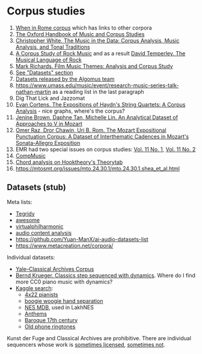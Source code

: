# Corpus studies

1. [When in Rome corpus](https://github.com/MarkGotham/When-in-Rome) which has links to other corpora 
1. [The Oxford Handbook of Music and Corpus Studies](https://academic.oup.com/edited-volume/41992)
2. [Christopher White. The Music in the Data: Corpus Analysis, Music Analysis, and Tonal Traditions](https://www.routledge.com/The-Music-in-the-Data-Corpus-Analysis-Music-Analysis-and-Tonal-Traditions/White/p/book/9781032259222)
3. [A Corpus Study of Rock Music](http://rockcorpus.midside.com/) and as a result [David Temperley. The Musical Language of Rock](https://global.oup.com/academic/product/the-musical-language-of-rock-9780190870522)
6. [Mark Richards. Film Music Themes: Analysis and Corpus Study](https://mtosmt.org/issues/mto.16.22.1/mto.16.22.1.richards.php)
7. [See "Datasets" section](https://marcos.sampaio.me/en/talk/2020-computational-musicology-algorithms-datasets/)
8. [Datasets released by the Algomus team](http://www.algomus.fr/data/)
9. https://www.umass.edu/music/event/research-music-series-talk-nathan-martin as a reading list in the last paragraph
10. Dig That Lick and Jazzomat
11. [Evan Cortens. The Expositions of Haydn's String Quartets: A Corpus Analysis](https://remix.berklee.edu/cgi/viewcontent.cgi?article=1022&context=haydn-journal) - nice graphs, where's the corpus?
12. [Jenine Brown, Daphne Tan, Michelle Lin. An Analytical Dataset of Approaches to V in Mozart](https://emusicology.org/index.php/EMR/article/view/8511/7815)
13. [Omer Raz, Dror Chawin, Uri B. Rom. The Mozart Expositional Punctuation Corpus: A Dataset of Interthematic Cadences in Mozart's Sonata-Allegro Exposition](https://emusicology.org/index.php/EMR/article/view/7648/6273)
14. EMR had two special issues on corpus studies: [Vol. 11 No. 1](https://emusicology.org/index.php/EMR/issue/view/166), [Vol. 11 No. 2](https://emusicology.org/index.php/EMR/issue/view/168)
15. [CompMusic](https://compmusic.upf.edu/corpora)
16. [Chord analysis on Hooktheory's Theorytab](https://salu133445.github.io/pdf/chord_progression_analysis_report.pdf)
17. https://mtosmt.org/issues/mto.24.30.1/mto.24.30.1.shea_et_al.html

## Datasets (stub)


Meta lists:
- [Tegridy](https://github.com/asigalov61/Tegridy-MIDI-Dataset)
- [awesome](https://github.com/albertmeronyo/awesome-midi-sources)
- [virtualphilharmonic](http://www.virtualphilharmonic.co.uk/MIDIlinks.htm)
- [audio content analysis](https://www.audiocontentanalysis.org/datasets.html)
- https://github.com/Yuan-ManX/ai-audio-datasets-list
- https://www.metacreation.net/corpora/

Individual datasets:
- [Yale–Classical Archives Corpus](https://ycac.yale.edu/)
- [Bernd Krueger. Classics step sequenced with dynamics](http://www.piano-midi.de/). Where do I find more CC0 piano music with dynamics?
- [Kaggle search](https://www.kaggle.com/search?q=midi+in%3Adatasets):
  - [4x22 pianists](https://www.kaggle.com/datasets/ashkhagan/the-vienna-4x22-piano-corpus)
  - [boogie woogie hand separation](https://www.kaggle.com/datasets/burekpapi/sepiwoogie)
  - [NES MDB](https://www.kaggle.com/datasets/imsparsh/nes-mdb-dataset), used in LakhNES
  - [Anthems](https://www.kaggle.com/datasets/awesomepgm/national-anthems-of-every-country)
  - [Baroque 17th century](https://www.kaggle.com/datasets/celiarubiomadrigal/baroque-midi-music-17th-century)
  - [Old phone ringtones](https://www.kaggle.com/datasets/narektorosyan/old-phone-ringtones-as-midi)

Kunst der Fuge and Classical Archives are prohibitive. There are individual sequencers whose work is [sometimes licensed](http://www.piano-midi.de/), [sometimes not](http://www.bc9.jp/~oguri/indexe1.html).


